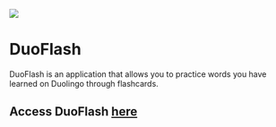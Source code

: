 ![](https://omarwagih.github.io/duoflash/images/tinycards.png)

# DuoFlash
DuoFlash is an application that allows you to practice words you have learned on Duolingo through flashcards.

## Access DuoFlash [here](https://omarwagih.github.io/duoflash/)
